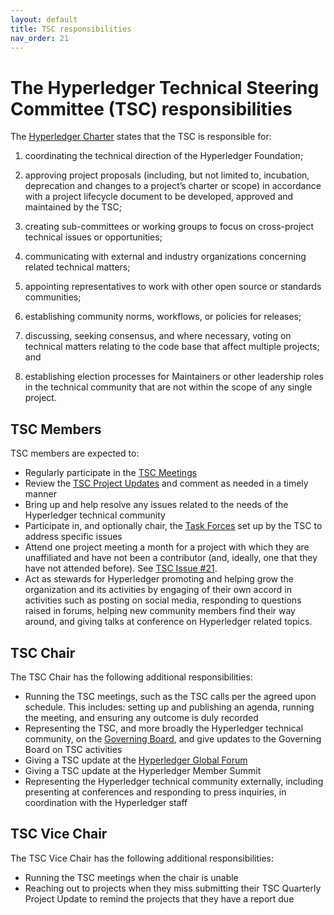 ```yaml
---
layout: default
title: TSC responsibilities
nav_order: 21
---
```

[//]: # (SPDX-License-Identifier: CC-BY-4.0)

# The Hyperledger Technical Steering Committee (TSC) responsibilities

The [Hyperledger Charter](https://www.hyperledger.org/about/charter) states that the TSC is responsible for:

1. coordinating the technical direction of the Hyperledger Foundation;

2. approving project proposals (including, but not limited to, incubation, deprecation and changes to a project’s charter or scope) in accordance with a project lifecycle document to be developed, approved and maintained by the TSC;

3. creating sub-committees or working groups to focus on cross-project technical issues or opportunities;

4. communicating with external and industry organizations concerning related technical matters;

5. appointing representatives to work with other open source or standards communities;

6. establishing community norms, workflows, or policies for releases;

7. discussing, seeking consensus, and where necessary, voting on technical matters relating to the code base that affect multiple projects; and

8. establishing election processes for Maintainers or other leadership roles in the technical community that are not within the scope of any single project.

## TSC Members

TSC members are expected to:

* Regularly participate in the [TSC Meetings](https://wiki.hyperledger.org/display/TSC/TSC+Meeting+Minutes)
* Review the [TSC Project Updates](https://wiki.hyperledger.org/display/TSC/TSC+Project+Updates) and comment as needed in a timely manner
* Bring up and help resolve any issues related to the needs of the Hyperledger technical community
* Participate in, and optionally chair, the [Task Forces](https://wiki.hyperledger.org/display/TF/Task+Forces+Home) set up by the TSC to address specific issues
* Attend one project meeting a month for a project with which they are unaffiliated and have not been a contributor (and, ideally, one that they have not attended before). See [TSC Issue #21](https://github.com/hyperledger/tsc/issues/21).
* Act as stewards for Hyperledger promoting and helping grow the organization and its activities by engaging of their own accord in activities such as posting on social media, responding to questions raised in forums, helping new community members find their way around, and giving talks at conference on Hyperledger related topics.

## TSC Chair

The TSC Chair has the following additional responsibilities:

* Running the TSC meetings, such as the TSC calls per the agreed upon schedule. This includes: setting up and publishing an agenda, running the meeting, and ensuring any outcome is duly recorded
* Representing the TSC, and more broadly the Hyperledger technical community, on the [Governing Board](https://www.hyperledger.org/about/leadership#governing), and give updates to the Governing Board on TSC activities
* Giving a TSC update at the [Hyperledger Global Forum](https://events.linuxfoundation.org/hyperledger-global-forum/)
* Giving a TSC update at the Hyperledger Member Summit
* Representing the Hyperledger technical community externally, including presenting at conferences and responding to press inquiries, in coordination with the Hyperledger staff

## TSC Vice Chair
The TSC Vice Chair has the following additional responsibilities:

* Running the TSC meetings when the chair is unable
* Reaching out to projects when they miss submitting their TSC Quarterly Project Update to remind the projects that they have a report due
